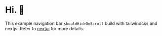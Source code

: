 # Hi. 👋

This example navigation bar `shouldHideOnScroll` build with tailwindcss and nextjs. Refer to [nextui](https://nextui.org/docs/components/navbar#hide-on-scroll) for more details.
